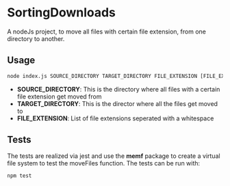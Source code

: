 # SortingDownloads

A nodeJs project, to move all files with certain file extension, from one directory to another.


## Usage

```bash
node index.js SOURCE_DIRECTORY TARGET_DIRECTORY FILE_EXTENSION [FILE_EXTENSION_1 FILE_EXTENSION_2 ...]
```
- **SOURCE_DIRECTORY**: This is the directory where all files with a certain file extension get moved from
- **TARGET_DIRECTORY**: This is the director where all the files get moved to
- **FILE_EXTENSION**: List of file extensions seperated with a whitespace

## Tests

The tests are realized via jest and use the **memf** package to create a virtual file system to test the moveFiles function.
The tests can be run with: <br/>
```bash
npm test
```
